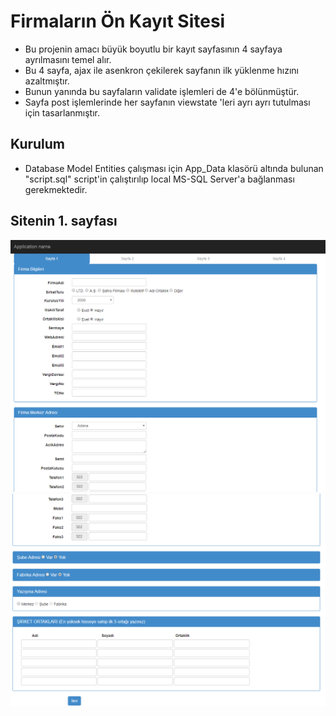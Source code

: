 ﻿# Firmaların Ön Kayıt Sitesi

- Bu projenin amacı büyük boyutlu bir kayıt sayfasının 4 sayfaya ayrılmasını temel alır.
- Bu 4 sayfa, ajax ile asenkron çekilerek sayfanın ilk yüklenme hızını azaltmıştır. 
- Bunun yanında bu sayfaların validate işlemleri de 4'e bölünmüştür.
- Sayfa post işlemlerinde her sayfanın viewstate 'leri ayrı ayrı tutulması için tasarlanmıştır.

## Kurulum

- Database Model Entities çalışması için App_Data klasörü altında bulunan "script.sql" script'in çalıştırılıp local MS-SQL Server'a bağlanması gerekmektedir.

## Sitenin 1. sayfası

![Screenshot](s1.PNG)
![Screenshot2](s2.PNG)
